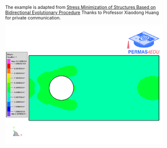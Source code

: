 The example is adapted from [Stress Minimization of Structures Based on Bidirectional Evolutionary Procedure](https://doi.org/10.1061/(ASCE)ST.1943-541X.0002264)
Thanks to Professor Xiaodong Huang for private communication.

![Element filling ratio](efratio.gif "Compliance")
